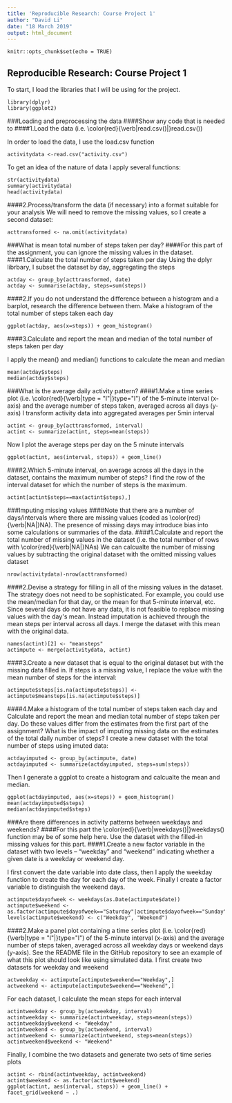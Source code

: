 ```yaml
---
title: 'Reproducible Research: Course Project 1'
author: "David Li"
date: "18 March 2019"
output: html_document
---
```


```{r setup, include=FALSE}
knitr::opts_chunk$set(echo = TRUE)
```


## Reproducible Research: Course Project 1
To start, I load the libraries that I will be using for the project.

```{r}
library(dplyr)
library(ggplot2)

```

###Loading and preprocessing the data
####Show any code that is needed to
####1.Load the data (i.e. \color{red}{\verb|read.csv()|}read.csv())

In order to load the data, I use the load.csv function
```{r}
activitydata <-read.csv("activity.csv")
```

To get an idea of the nature of data I apply several functions:
```{r}
str(activitydata)
summary(activitydata)
head(activitydata)
```

####2.Process/transform the data (if necessary) into a format suitable for your analysis
We will need to remove the missing values, so I create a second dataset: 
```{r}
acttransformed <- na.omit(activitydata)
```

###What is mean total number of steps taken per day?
####For this part of the assignment, you can ignore the missing values in the dataset.
####1.Calculate the total number of steps taken per day
Using the dplyr librbary, I subset the dataset by day, aggregating the steps
```{r}
actday <- group_by(acttransformed, date)
actday <- summarise(actday, steps=sum(steps))
```

####2.If you do not understand the difference between a histogram and a barplot, research the difference between them. Make a histogram of the total number of steps taken each day
```{r}
ggplot(actday, aes(x=steps)) + geom_histogram()
```


####3.Calculate and report the mean and median of the total number of steps taken per day

I apply the mean() and median() functions to calculate the mean and median
```{r}
mean(actday$steps)
median(actday$steps)
```

###What is the average daily activity pattern?
####1.Make a time series plot (i.e. \color{red}{\verb|type = "l"|}type="l") of the 5-minute interval (x-axis) and the average number of steps taken, averaged across all days (y-axis)
I transform activity data into aggregated averages per 5min interval
```{r}
actint <- group_by(acttransformed, interval)
actint <- summarize(actint, steps=mean(steps))
```
Now I plot the average steps per day on the 5 minute intervals
```{r}
ggplot(actint, aes(interval, steps)) + geom_line()
```

####2.Which 5-minute interval, on average across all the days in the dataset, contains the maximum number of steps?
I find the row of the interval dataset for which the number of steps is the maximum.
```{r}
actint[actint$steps==max(actint$steps),]
```

###Imputing missing values
####Note that there are a number of days/intervals where there are missing values (coded as \color{red}{\verb|NA|}NA). The presence of missing days may introduce bias into some calculations or summaries of the data.
####1.Calculate and report the total number of missing values in the dataset (i.e. the total number of rows with \color{red}{\verb|NA|}NAs)
We can calcualte the number of missing values by subtracting the original dataset with the omitted missing values dataset
```{r}
nrow(activitydata)-nrow(acttransformed)
```

####2.Devise a strategy for filling in all of the missing values in the dataset. The strategy does not need to be sophisticated. For example, you could use the mean/median for that day, or the mean for that 5-minute interval, etc.
Since several days do not have any data, it is not feasible to replace missing values with the day's mean. Instead imputation is achieved through the mean steps per interval across all days. I merge the dataset with this mean with the original data.

```{r}
names(actint)[2] <- "meansteps"
actimpute <- merge(activitydata, actint)
```

####3.Create a new dataset that is equal to the original dataset but with the missing data filled in.
If steps is a missing value, I replace the value with the mean number of steps for the interval:
```{r}
actimpute$steps[is.na(actimpute$steps)] <- actimpute$meansteps[is.na(actimpute$steps)]
```

####4.Make a histogram of the total number of steps taken each day and Calculate and report the mean and median total number of steps taken per day. Do these values differ from the estimates from the first part of the assignment? What is the impact of imputing missing data on the estimates of the total daily number of steps?
I create a new dataset with the total number of steps using imuted data:
```{r}
actdayimputed <- group_by(actimpute, date)
actdayimputed <- summarize(actdayimputed, steps=sum(steps))
```
Then I generate a ggplot to create a histogram and calcualte the mean and median.
```{r}
ggplot(actdayimputed, aes(x=steps)) + geom_histogram()
mean(actdayimputed$steps)
median(actdayimputed$steps)
```

###Are there differences in activity patterns between weekdays and weekends?
####For this part the \color{red}{\verb|weekdays()|}weekdays() function may be of some help here. Use the dataset with the filled-in missing values for this part.
####1.Create a new factor variable in the dataset with two levels – “weekday” and “weekend” indicating whether a given date is a weekday or weekend day.

I first convert the date variable into date class, then I apply the weekday function to create the day for each day of the week. Finally I create a factor variable to distinguish the weekend days.
```{r}
actimpute$dayofweek <- weekdays(as.Date(actimpute$date))
actimpute$weekend <-as.factor(actimpute$dayofweek=="Saturday"|actimpute$dayofweek=="Sunday")
levels(actimpute$weekend) <- c("Weekday", "Weekend")
```


####2.Make a panel plot containing a time series plot (i.e. \color{red}{\verb|type = "l"|}type="l") of the 5-minute interval (x-axis) and the average number of steps taken, averaged across all weekday days or weekend days (y-axis). See the README file in the GitHub repository to see an example of what this plot should look like using simulated data.
I first create two datasets for weekday and weekend
```{r}
actweekday <- actimpute[actimpute$weekend=="Weekday",]
actweekend <- actimpute[actimpute$weekend=="Weekend",]
```
For each dataset, I calculate the mean steps for each interval
```{r}
actintweekday <- group_by(actweekday, interval)
actintweekday <- summarize(actintweekday, steps=mean(steps))
actintweekday$weekend <- "Weekday"
actintweekend <- group_by(actweekend, interval)
actintweekend <- summarize(actintweekend, steps=mean(steps))
actintweekend$weekend <- "Weekend"
```
Finally, I combine the two datasets and generate two sets of time series plots
```{r}
actint <- rbind(actintweekday, actintweekend)
actint$weekend <- as.factor(actint$weekend)
ggplot(actint, aes(interval, steps)) + geom_line() + facet_grid(weekend ~ .)
```
